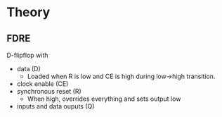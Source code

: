 # Theory
## FDRE
D-flipflop with 
- data (D)
    - Loaded when R is low and CE is high during low->high transition.
- clock enable (CE) 
- synchronous reset (R)
    - When high, overrides everything and sets output low
- inputs and data ouputs (Q)

